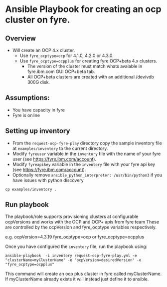 # Ansible Playbook for creating an ocp cluster on fyre.

## Overview

- Will create an OCP 4.x cluster.
  - Use `fyre_ocptype=ocp` for 4.1.0, 4.2.0 or 4.3.0.
  - Use `fyre_ocptype=ocpplus` for creating fyre OCP+beta 4.x clusters.
    - The version of the cluster must match whats avaiable in fyre.ibm.com GUI OCP+beta tab.
    - All OCP+beta clusters are created with an additional /dev/vdb 300G disk.  

## Assumptions:

 - You have capacity in fyre
 - Fyre is online

## Setting up inventory

- From the `request-ocp-fyre-play` directory copy the sample inventory file at `examples/inventory` to the  current directory.
- Modify `fyreuser` variable in the `inventory` file with the name of your fyre user (see https://fyre.ibm.com/account).
- Modify `fyreapikey` variable in the `inventory` file  with your fyre api key (see https://fyre.ibm.com/account).
- Optionally remove `ansible_python_interpreter: /usr/bin/python3` if you have issues with python discovery
```
cp examples/inventory .
```

## Run playbook

The playbook/role supports provisioning clusters at configurable ocpVersions and works with the OCP and OCP+ apis from fyre team
These are controlled by the ocpVersion and fyre_ocptype variables respectively.

e.g. ocpVersion=4.3.19
fyre_ocptype=ocp or fyre_ocptype=ocpplus



Once you have configured the `inventory` file, run the playbook using:

```
ansible-playbook  -i inventory request-ocp-fyre-play.yml -e "clusterName=myClusterName" -e "ocpVersion=desiredVersion" -e "fyre_ocptype=ocpplus"
```

This command will create an ocp plus cluster in fyre called myClusterName. If myClusterName already exists it will instead just define it to ansible.
